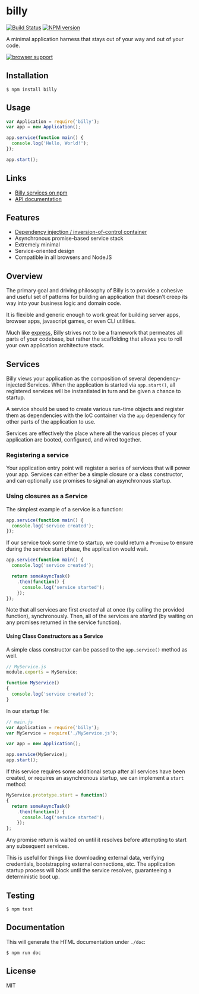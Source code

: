 # billy

[![Build Status](https://travis-ci.org/bvalosek/billy.png?branch=master)](https://travis-ci.org/bvalosek/billy)
[![NPM version](https://badge.fury.io/js/billy.png)](http://badge.fury.io/js/billy)

A minimal application harness that stays out of your way and out of your code.

[![browser support](https://ci.testling.com/bvalosek/billy.png)](https://ci.testling.com/bvalosek/billy)

## Installation

```
$ npm install billy
```

## Usage

```javascript
var Application = require('billy');
var app = new Application();

app.service(function main() {
  console.log('Hello, World!');
});

app.start();
```

## Links

* [Billy services on npm](https://www.npmjs.org/browse/keyword/billy-service)
* [API documentation](http://docs.billy.technology)

## Features

* [Dependency injection / inversion-of-control container](https://github.com/bvalosek/sack)
* Asynchronous promise-based service stack
* Extremely minimal
* Service-oriented design
* Compatible in all browsers and NodeJS

## Overview

The primary goal and driving philosophy of Billy is to provide a cohesive and
useful set of patterns for building an application that doesn't creep its way
into your business logic and domain code.

It is flexible and generic enough to work great for building server apps,
browser apps, javascript games, or even CLI utilities.

Much like [express](https://github.com/visionmedia/express), Billy strives not
to be a framework that permeates all parts of your codebase, but rather the
scaffolding that allows you to roll your own application architecture stack.

## Services

Billy views your application as the composition of several dependency-injected
Services. When the application is started via `app.start()`, all registered
services will be instantiated in turn and be given a chance to startup.

A service should be used to create various run-time objects and register them
as dependencies with the IoC container via the `app` dependency for other parts
of the application to use.

Services are effectively the place where all the various pieces of your
application are booted, configured, and wired together.

### Registering a service

Your application entry point will register a series of services that will power
your app. Services can either be a simple closure or a class constructor, and
can optionally use promises to signal an asynchronous startup.

### Using closures as a Service

The simplest example of a service is a function:

```javascript
app.service(function main() {
  console.log('service created');
});
```

If our service took some time to startup, we could return a `Promise` to ensure
during the service start phase, the application would wait.

```javascript
app.service(function main() {
  console.log('service created');

  return someAsyncTask()
    .then(function() {
      console.log('service started');
    });
});
```

Note that all services are first *created* all at once (by calling the provided
function), synchronously. Then, all of the services are *started* (by waiting
on any promises returned in the service function).

#### Using Class Constructors as a Service

A simple class constructor can be passed to the `app.service()` method as well.

```javascript
// MyService.js
module.exports = MyService;

function MyService()
{
  console.log('service created');
}
```

In our startup file:

```javascript
// main.js
var Application = require('billy');
var MyService = require('./MyService.js');

var app = new Application();

app.service(MyService);
app.start();
```

If this service requires some additional setup after all services have been
created, or requires an asynchronous startup, we can implement a `start`
method:

```javascript
MyService.prototype.start = function()
{
  return someAsyncTask()
    .then(function() {
      console.log('service started');
    });
};
```

Any promise return is waited on until it resolves before attempting to start
any subsequent services.

This is useful for things like downloading external data, verifying
credentials, bootstrapping external connections, etc. The application startup
process will block until the service resolves, guaranteeing a deterministic
boot up.

## Testing

```
$ npm test
```

## Documentation

This will generate the HTML documentation under `./doc`:

```
$ npm run doc
```

## License

MIT
